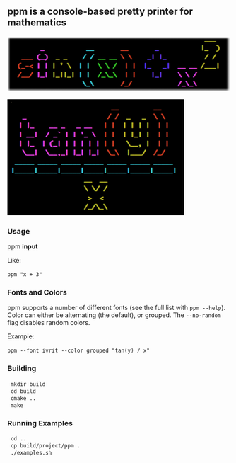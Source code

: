 ## <b>ppm</b> is a console-based pretty printer for mathematics

![alt text](doc/img/sin_blended.png)

![alt text](doc/img/tan.png)

### Usage

ppm <b>input</b>

Like:

`ppm "x + 3"`

### Fonts and Colors

ppm supports a number of different fonts (see the full list with `ppm --help`). Color can either be alternating (the default), or grouped. The `--no-random` flag disables random colors.

Example:

`ppm --font ivrit --color grouped "tan(y) / x"`

### Building

```
 mkdir build
 cd build
 cmake ..
 make
```

### Running Examples

```
 cd ..
 cp build/project/ppm .
 ./examples.sh
```
